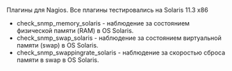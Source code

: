 Плагины для Nagios.
Все плагины тестировались на Solaris 11.3 x86

* check_snmp_memory_solaris - наблюдение за состоянием физической памяти (RAM) в OS Solaris.
* check_snmp_swap_solaris - наблюдение за состоянием виртуальной памяти (swap) в OS Solaris.
* check_snmp_swappingrate_solaris - наблюдение за скоростью сброса памяти в swap в OS Solaris.
